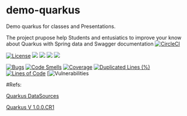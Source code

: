 # demo-quarkus
Demo quarkus for classes and Presentations.

The project prupose help  Students and  entusiatics to improve your know  about Quarkus with Spring data and Swagger documentation
[![CircleCI](https://circleci.com/gh/rodrigofujioka/demo-quarkus.svg?style=svg)](https://circleci.com/gh/rodrigofujioka/demo-quarkus)

[![License](https://img.shields.io/github/license/rodrigofujioka/demo-quarkus.svg)](https://opensource.org/licenses/MIT)
<img src="https://img.shields.io/github/followers/rodrigofujioka?label=Follow&style=plastic">
<img src="https://img.shields.io/github/forks/rodrigofujioka/demo-quarkus?color=SSSS&label=Fork&style=plastic">
<a href="https://github.com/rodrigofujioka/demo-quarkus/graphs/contributors" alt="Contributors">
   <img src="https://img.shields.io/github/contributors/rodrigofujioka/demo-quarkus" /></a>
<a href="https://github.com/rodrigofujioka/demo-quarkus/pulse" alt="Activity">
    <img src="https://img.shields.io/github/commit-activity/m/rodrigofujioka/demo-quarkus" /></a>  
  

[![Bugs](https://sonarcloud.io/api/project_badges/measure?project=rodrigofujioka_demo-quarkus&metric=bugs)](https://sonarcloud.io/dashboard?id=rodrigofujioka_demo-quarkus) 
[![Code Smells](https://sonarcloud.io/api/project_badges/measure?project=rodrigofujioka_demo-quarkus&metric=code_smells)](https://sonarcloud.io/dashboard?id=rodrigofujioka_demo-quarkus) 
[![Coverage](https://sonarcloud.io/api/project_badges/measure?project=rodrigofujioka_demo-quarkus&metric=alert_status)](https://sonarcloud.io/dashboard?id=rodrigofujioka_demo-quarkus) 
[![Duplicated Lines (%)](https://sonarcloud.io/api/project_badges/measure?project=rodrigofujioka_demo-quarkus&metric=duplicated_lines_density)](https://sonarcloud.io/dashboard?id=rodrigofujioka_demo-quarkus) 
[![Lines of Code](https://sonarcloud.io/api/project_badges/measure?project=rodrigofujioka_demo-quarkus&metric=ncloc)](https://sonarcloud.io/dashboard?id=rodrigofujioka_demo-quarkus) 
[![Vulnerabilities](https://sonarcloud.io/api/project_badges/measure?project=rodrigofujioka_demo-quarkus&metric=vulnerabilities)

   
#Refs:

[Quarkus DataSources](https://quarkus.io/guides/datasource)

[Quarkus V 1.0.0.CR1](https://github.com/quarkusio/quarkus/releases/tag/1.0.0.CR1)
 
 




